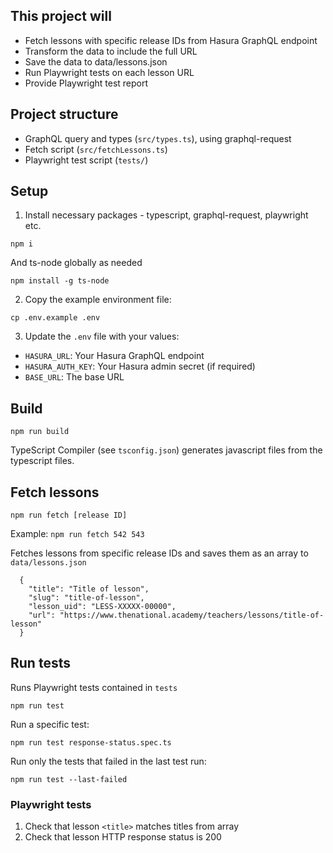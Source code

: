## This project will
- Fetch lessons with specific release IDs from Hasura GraphQL endpoint
- Transform the data to include the full URL
- Save the data to data/lessons.json
- Run Playwright tests on each lesson URL
- Provide Playwright test report

## Project structure
- GraphQL query and types (`src/types.ts`), using graphql-request
- Fetch script (`src/fetchLessons.ts`)
- Playwright test script (`tests/`)

## Setup

1. Install necessary packages - typescript, graphql-request, playwright etc.
```
npm i
```
And ts-node globally as needed
```
npm install -g ts-node
```

2. Copy the example environment file:
```
cp .env.example .env
```

3. Update the `.env` file with your values:
- `HASURA_URL`: Your Hasura GraphQL endpoint
- `HASURA_AUTH_KEY`: Your Hasura admin secret (if required)
- `BASE_URL`: The base URL

## Build
```
npm run build
```
TypeScript Compiler (see `tsconfig.json`) generates javascript files from the typescript files.

## Fetch lessons
```
npm run fetch [release ID]
```
Example: `npm run fetch 542 543`

Fetches lessons from specific release IDs and saves them as an array to `data/lessons.json`
```
  {
    "title": "Title of lesson",
    "slug": "title-of-lesson",
    "lesson_uid": "LESS-XXXXX-00000",
    "url": "https://www.thenational.academy/teachers/lessons/title-of-lesson"
  }
```

## Run tests
Runs Playwright tests contained in `tests`
```
npm run test
```

Run a specific test:
```
npm run test response-status.spec.ts

```
Run only the tests that failed in the last test run:
```
npm run test --last-failed

```

### Playwright tests
1. Check that lesson `<title>` matches titles from array
2. Check that lesson HTTP response status is 200
